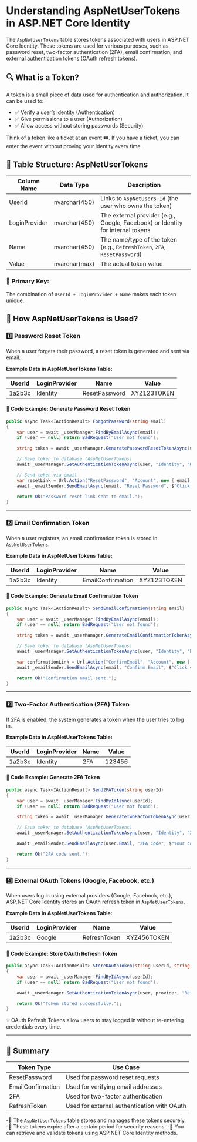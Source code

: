 # Understanding AspNetUserTokens in ASP.NET Core Identity

The `AspNetUserTokens` table stores tokens associated with users in ASP.NET Core Identity. These tokens are used for various purposes, such as password reset, two-factor authentication (2FA), email confirmation, and external authentication tokens (OAuth refresh tokens).

## 🔍 What is a Token?

A token is a small piece of data used for authentication and authorization. It can be used to:

- ✅ Verify a user’s identity (Authentication)
- ✅ Give permissions to a user (Authorization)
- ✅ Allow access without storing passwords (Security)

Think of a token like a ticket at an event 🎟️. If you have a ticket, you can enter the event without proving your identity every time.

## 📂 Table Structure: AspNetUserTokens

| Column Name   | Data Type      | Description |
|--------------|--------------|-------------|
| UserId       | nvarchar(450) | Links to `AspNetUsers.Id` (the user who owns the token) |
| LoginProvider| nvarchar(450) | The external provider (e.g., Google, Facebook) or Identity for internal tokens |
| Name         | nvarchar(450) | The name/type of the token (e.g., `RefreshToken`, `2FA`, `ResetPassword`) |
| Value        | nvarchar(max) | The actual token value |

### 📌 Primary Key:
The combination of `UserId + LoginProvider + Name` makes each token unique.

## 📌 How AspNetUserTokens is Used?

### 1️⃣ Password Reset Token

When a user forgets their password, a reset token is generated and sent via email.

**Example Data in AspNetUserTokens Table:**

| UserId | LoginProvider | Name          | Value       |
|--------|--------------|--------------|-------------|
| 1a2b3c | Identity     | ResetPassword | XYZ123TOKEN |

#### 📌 Code Example: Generate Password Reset Token
```csharp
public async Task<IActionResult> ForgotPassword(string email)
{
    var user = await _userManager.FindByEmailAsync(email);
    if (user == null) return BadRequest("User not found");

    string token = await _userManager.GeneratePasswordResetTokenAsync(user);

    // Save token to database (AspNetUserTokens)
    await _userManager.SetAuthenticationTokenAsync(user, "Identity", "ResetPassword", token);

    // Send token via email
    var resetLink = Url.Action("ResetPassword", "Account", new { email, token }, Request.Scheme);
    await _emailSender.SendEmailAsync(email, "Reset Password", $"Click <a href='{resetLink}'>here</a> to reset your password.");

    return Ok("Password reset link sent to email.");
}
```

---

### 2️⃣ Email Confirmation Token

When a user registers, an email confirmation token is stored in `AspNetUserTokens`.

**Example Data in AspNetUserTokens Table:**

| UserId | LoginProvider | Name              | Value       |
|--------|--------------|-------------------|-------------|
| 1a2b3c | Identity     | EmailConfirmation | XYZ123TOKEN |

#### 📌 Code Example: Generate Email Confirmation Token
```csharp
public async Task<IActionResult> SendEmailConfirmation(string email)
{
    var user = await _userManager.FindByEmailAsync(email);
    if (user == null) return BadRequest("User not found");

    string token = await _userManager.GenerateEmailConfirmationTokenAsync(user);

    // Save token to database (AspNetUserTokens)
    await _userManager.SetAuthenticationTokenAsync(user, "Identity", "EmailConfirmation", token);

    var confirmationLink = Url.Action("ConfirmEmail", "Account", new { email, token }, Request.Scheme);
    await _emailSender.SendEmailAsync(email, "Confirm Email", $"Click <a href='{confirmationLink}'>here</a> to confirm your email.");

    return Ok("Confirmation email sent.");
}
```

---

### 3️⃣ Two-Factor Authentication (2FA) Token

If 2FA is enabled, the system generates a token when the user tries to log in.

**Example Data in AspNetUserTokens Table:**

| UserId | LoginProvider | Name | Value  |
|--------|--------------|------|--------|
| 1a2b3c | Identity     | 2FA  | 123456 |

#### 📌 Code Example: Generate 2FA Token
```csharp
public async Task<IActionResult> Send2FAToken(string userId)
{
    var user = await _userManager.FindByIdAsync(userId);
    if (user == null) return BadRequest("User not found");

    string token = await _userManager.GenerateTwoFactorTokenAsync(user, "Email");

    // Save token to database (AspNetUserTokens)
    await _userManager.SetAuthenticationTokenAsync(user, "Identity", "2FA", token);

    await _emailSender.SendEmailAsync(user.Email, "2FA Code", $"Your code: {token}");

    return Ok("2FA code sent.");
}
```

---

### 4️⃣ External OAuth Tokens (Google, Facebook, etc.)

When users log in using external providers (Google, Facebook, etc.), ASP.NET Core Identity stores an OAuth refresh token in `AspNetUserTokens`.

**Example Data in AspNetUserTokens Table:**

| UserId | LoginProvider | Name         | Value       |
|--------|--------------|-------------|-------------|
| 1a2b3c | Google       | RefreshToken | XYZ456TOKEN |

#### 📌 Code Example: Store OAuth Refresh Token
```csharp
public async Task<IActionResult> StoreOAuthToken(string userId, string provider, string tokenValue)
{
    var user = await _userManager.FindByIdAsync(userId);
    if (user == null) return BadRequest("User not found");

    await _userManager.SetAuthenticationTokenAsync(user, provider, "RefreshToken", tokenValue);

    return Ok("Token stored successfully.");
}
```

💡 OAuth Refresh Tokens allow users to stay logged in without re-entering credentials every time.

---

## 🎯 Summary

| Token Type       | Use Case |
|-----------------|----------|
| ResetPassword   | Used for password reset requests |
| EmailConfirmation | Used for verifying email addresses |
| 2FA             | Used for two-factor authentication |
| RefreshToken    | Used for external authentication with OAuth |

-🔹 The `AspNetUserTokens` table stores and manages these tokens securely.
-🔹 These tokens expire after a certain period for security reasons.
-🔹 You can retrieve and validate tokens using ASP.NET Core Identity methods.
